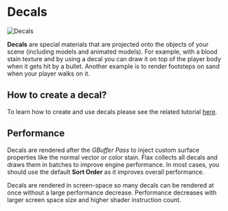 # Decals

![Decals](media/title.png)

**Decals** are special materials that are projected onto the objects of your scene (including models and animated models).
For example, with a blood stain texture and by using a decal you can draw it on top of the player body when it gets hit by a bullet. Another example is to render footsteps on sand when your player walks on it.

## How to create a decal?

To learn how to create and use decals please see the related tutorial [here](create-decal.md).

## Performance

Decals are rendered after the *GBuffer Pass* to inject custom surface properties like the normal vector or color stain.
Flax collects all decals and draws them in batches to improve engine performance. In most cases, you should use the default **Sort Order** as it improves overall performance.

Decals are rendered in screen-space so many decals can be rendered at once without a large performance decrease. Performance decreases with larger screen space size and higher shader instruction count.


